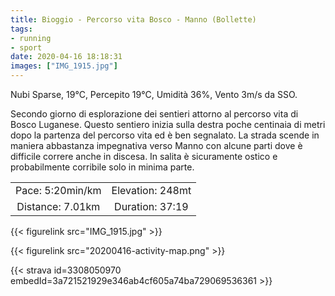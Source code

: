 ```yaml
---
title: Bioggio - Percorso vita Bosco - Manno (Bollette) 
tags:
- running
- sport
date: 2020-04-16 18:18:31
images: ["IMG_1915.jpg"]
---
```


Nubi Sparse, 19°C, Percepito 19°C, Umidità 36%, Vento 3m/s da SSO.

<!--more-->

Secondo giorno di esplorazione dei sentieri attorno al percorso vita di Bosco Luganese.
Questo sentiero inizia sulla destra poche centinaia di metri dopo la partenza del percorso vita ed è ben segnalato. 
La strada scende in maniera abbastanza impegnativa verso Manno con alcune parti dove è difficile correre anche in discesa. In salita è sicuramente ostico e probabilmente corribile solo in minima parte.

| | |
| :-: | :-: |
| Pace: 5:20min/km | Elevation: 248mt |
| Distance: 7.01km | Duration: 37:19 |

{{< figurelink src="IMG_1915.jpg" >}}

{{< figurelink src="20200416-activity-map.png" >}}


{{< strava id=3308050970 embedId=3a721521929e346ab4cf605a74ba729069536361 >}}
